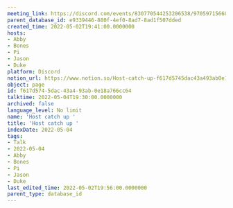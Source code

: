 ```yaml
---
meeting_link: https://discord.com/events/830770544253206538/970597156681568276
parent_database_id: e9339446-880f-4ef0-8ad7-8ad1f507dded
created_time: 2022-05-02T19:41:00.0000000
hosts:
- Abby
- Bones
- Pi
- Jason
- Duke
platform: Discord
notion_url: https://www.notion.so/Host-catch-up-f617d5745dac43a493ab0e18a766cc64
object: page
id: f617d574-5dac-43a4-93ab-0e18a766cc64
talktime: 2022-05-04T19:30:00.0000000
archived: false
language_level: No limit
name: 'Host catch up '
title: 'Host catch up '
indexDate: 2022-05-04
tags:
- Talk
- 2022-05-04
- Abby
- Bones
- Pi
- Jason
- Duke
last_edited_time: 2022-05-02T19:56:00.0000000
parent_type: database_id
---
```





